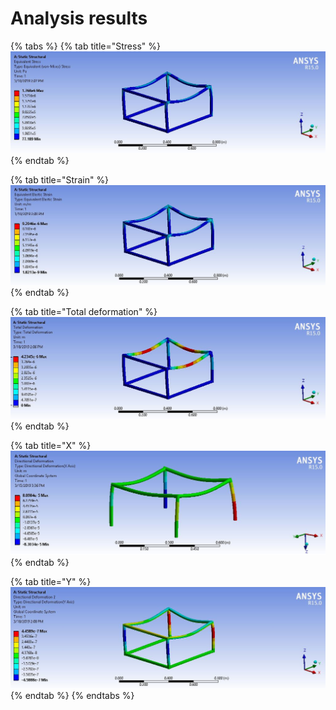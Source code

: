 # Analysis results

{% tabs %}
{% tab title="Stress" %}
![](../../../../../.gitbook/assets/toisqfr2stress%20%281%29.JPG)
{% endtab %}

{% tab title="Strain" %}
![](../../../../../.gitbook/assets/toisqfr2strain.JPG)
{% endtab %}

{% tab title="Total deformation" %}
![](../../../../../.gitbook/assets/toisqfr2td%20%281%29.JPG)
{% endtab %}

{% tab title="X" %}
![](../../../../../.gitbook/assets/toi_f1_x%20%281%29.JPG)
{% endtab %}

{% tab title="Y" %}
![](../../../../../.gitbook/assets/toisqfr2tdy%20%281%29.JPG)
{% endtab %}
{% endtabs %}

